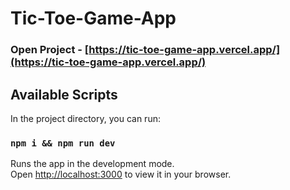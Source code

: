 # Tic-Toe-Game-App

### Open Project - [https://tic-toe-game-app.vercel.app/](https://tic-toe-game-app.vercel.app/)

## Available Scripts

In the project directory, you can run:

### `npm i && npm run dev`

Runs the app in the development mode.\
Open [http://localhost:3000](http://localhost:3000) to view it in your browser.
